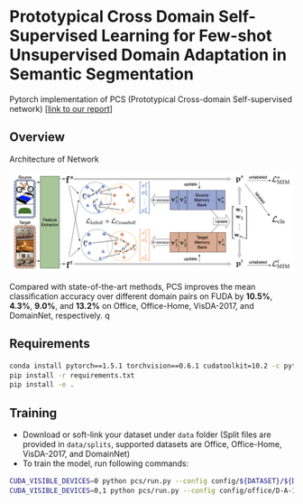 
# Prototypical Cross Domain Self-Supervised Learning for Few-shot Unsupervised Domain Adaptation in Semantic Segmentation

Pytorch implementation of PCS (Prototypical Cross-domain Self-supervised network) [[link to our report](https://drive.google.com/drive/u/1/folders/127bXMlpO5XsZV5IXs2nRCvUijtZ9NsZ1)]

## Overview

Architecture of Network

![Architecture of Network](framework.png)

Compared with state-of-the-art methods, PCS improves the mean classification accuracy over different domain pairs on FUDA by **10.5%**, **4.3%**, **9.0%**, and **13.2%** on Office, Office-Home, VisDA-2017, and DomainNet, respectively.
q

## Requirements

```bash
conda install pytorch==1.5.1 torchvision==0.6.1 cudatoolkit=10.2 -c pytorch
pip install -r requirements.txt
pip install -e .
```

## Training

- Download or soft-link your dataset under `data` folder (Split files are provided in `data/splits`, supported datasets are Office, Office-Home, VisDA-2017, and DomainNet)
- To train the model, run following commands:

```bash
CUDA_VISIBLE_DEVICES=0 python pcs/run.py --config config/${DATASET}/${DOMAIN-PAIR}.json
CUDA_VISIBLE_DEVICES=0,1 python pcs/run.py --config config/office/D-A-1.json
```

